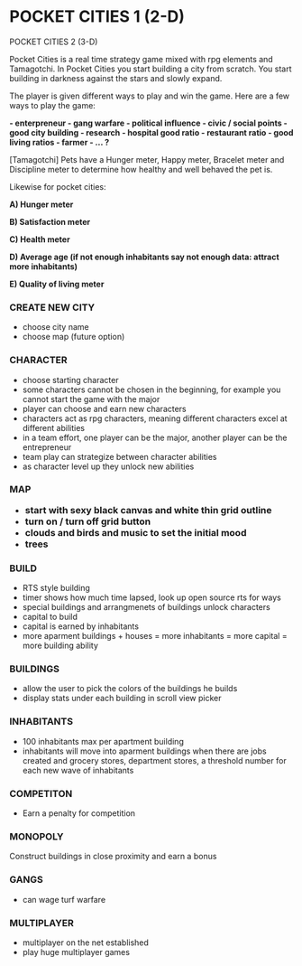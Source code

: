 <H1> POCKET CITIES 1 (2-D) </H1>

POCKET CITIES 2 (3-D)


Pocket Cities is a real time strategy game mixed with rpg elements and Tamagotchi. In Pocket Cities you start building a city from scratch.
You start building in darkness against the stars and slowly expand. 

The player is given different ways to play and win the game. Here are a few ways to play the game: 

<b>
- enterpreneur
- gang warfare
- political influence
- civic / social points - good city building
  - research
  - hospital good ratio 
  - restaurant ratio
  - good living ratios 
- farmer
- ... ? 
</b>

[Tamagotchi] Pets have a Hunger meter, Happy meter, Bracelet meter and Discipline meter to determine how healthy and well behaved the pet is.

Likewise for pocket cities: 

<b>
A) Hunger meter

B) Satisfaction meter

C) Health meter

D) Average age (if not enough inhabitants say not enough data: attract more inhabitants)

E) Quality of living meter
</b>

<H3>CREATE NEW CITY</H2>

- choose city name
- choose map (future option)


<H3>CHARACTER</H1>

- choose starting character
- some characters cannot be chosen in the beginning, for example you cannot start the game with the major 
- player can choose and earn new characters
- characters act as rpg characters, meaning different characters excel at different abilities 
- in a team effort, one player can be the major, another player can be the entrepreneur
- team play can strategize between character abilities 
- as character level up they unlock new abilities 

<H3>MAP

- start with sexy black canvas and white thin grid outline
- turn on / turn off grid button
- clouds and birds and music to set the initial mood
- trees 

<H3>BUILD</H3>

- RTS style building
- timer shows how much time lapsed, look up open source rts for ways 
- special buildings and arrangmenets of buildings unlock characters
- capital to build
- capital is earned by inhabitants
- more aparment buildings + houses = more inhabitants = more capital = more building ability 

<H3>BUILDINGS</H3>

- allow the user to pick the colors of the buildings he builds
- display stats under each building in scroll view picker


<H3>INHABITANTS</H3>

- 100 inhabitants max per apartment building
- inhabitants will move into aparment buildings when there are jobs created and grocery stores, department stores, a threshold number for each new wave of inhabitants

<H3>COMPETITON</H3>

- Earn a penalty for competition 

<H3>MONOPOLY</H3>

Construct buildings in close proximity and earn a bonus

<H3>GANGS</H3>

- can wage turf warfare 

<H3>MULTIPLAYER</H3>

- multiplayer on the net established
- play huge multiplayer games 


